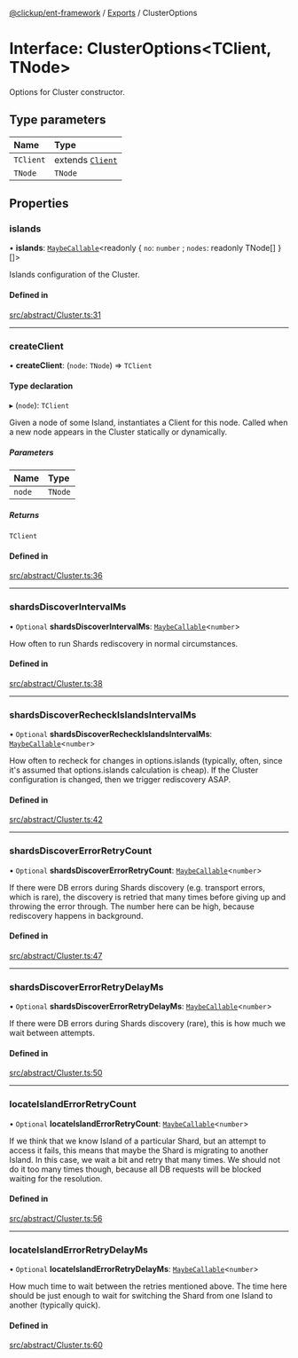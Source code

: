 [@clickup/ent-framework](../README.md) / [Exports](../modules.md) / ClusterOptions

# Interface: ClusterOptions<TClient, TNode\>

Options for Cluster constructor.

## Type parameters

| Name | Type |
| :------ | :------ |
| `TClient` | extends [`Client`](../classes/Client.md) |
| `TNode` | `TNode` |

## Properties

### islands

• **islands**: [`MaybeCallable`](../modules.md#maybecallable)<readonly { `no`: `number` ; `nodes`: readonly TNode[]  }[]\>

Islands configuration of the Cluster.

#### Defined in

[src/abstract/Cluster.ts:31](https://github.com/clickup/ent-framework/blob/master/src/abstract/Cluster.ts#L31)

___

### createClient

• **createClient**: (`node`: `TNode`) => `TClient`

#### Type declaration

▸ (`node`): `TClient`

Given a node of some Island, instantiates a Client for this node. Called
when a new node appears in the Cluster statically or dynamically.

##### Parameters

| Name | Type |
| :------ | :------ |
| `node` | `TNode` |

##### Returns

`TClient`

#### Defined in

[src/abstract/Cluster.ts:36](https://github.com/clickup/ent-framework/blob/master/src/abstract/Cluster.ts#L36)

___

### shardsDiscoverIntervalMs

• `Optional` **shardsDiscoverIntervalMs**: [`MaybeCallable`](../modules.md#maybecallable)<`number`\>

How often to run Shards rediscovery in normal circumstances.

#### Defined in

[src/abstract/Cluster.ts:38](https://github.com/clickup/ent-framework/blob/master/src/abstract/Cluster.ts#L38)

___

### shardsDiscoverRecheckIslandsIntervalMs

• `Optional` **shardsDiscoverRecheckIslandsIntervalMs**: [`MaybeCallable`](../modules.md#maybecallable)<`number`\>

How often to recheck for changes in options.islands (typically, often,
since it's assumed that options.islands calculation is cheap). If the
Cluster configuration is changed, then we trigger rediscovery ASAP.

#### Defined in

[src/abstract/Cluster.ts:42](https://github.com/clickup/ent-framework/blob/master/src/abstract/Cluster.ts#L42)

___

### shardsDiscoverErrorRetryCount

• `Optional` **shardsDiscoverErrorRetryCount**: [`MaybeCallable`](../modules.md#maybecallable)<`number`\>

If there were DB errors during Shards discovery (e.g. transport errors,
which is rare), the discovery is retried that many times before giving up
and throwing the error through. The number here can be high, because
rediscovery happens in background.

#### Defined in

[src/abstract/Cluster.ts:47](https://github.com/clickup/ent-framework/blob/master/src/abstract/Cluster.ts#L47)

___

### shardsDiscoverErrorRetryDelayMs

• `Optional` **shardsDiscoverErrorRetryDelayMs**: [`MaybeCallable`](../modules.md#maybecallable)<`number`\>

If there were DB errors during Shards discovery (rare), this is how much
we wait between attempts.

#### Defined in

[src/abstract/Cluster.ts:50](https://github.com/clickup/ent-framework/blob/master/src/abstract/Cluster.ts#L50)

___

### locateIslandErrorRetryCount

• `Optional` **locateIslandErrorRetryCount**: [`MaybeCallable`](../modules.md#maybecallable)<`number`\>

If we think that we know Island of a particular Shard, but an attempt to
access it fails, this means that maybe the Shard is migrating to another
Island. In this case, we wait a bit and retry that many times. We should
not do it too many times though, because all DB requests will be blocked
waiting for the resolution.

#### Defined in

[src/abstract/Cluster.ts:56](https://github.com/clickup/ent-framework/blob/master/src/abstract/Cluster.ts#L56)

___

### locateIslandErrorRetryDelayMs

• `Optional` **locateIslandErrorRetryDelayMs**: [`MaybeCallable`](../modules.md#maybecallable)<`number`\>

How much time to wait between the retries mentioned above. The time here
should be just enough to wait for switching the Shard from one Island to
another (typically quick).

#### Defined in

[src/abstract/Cluster.ts:60](https://github.com/clickup/ent-framework/blob/master/src/abstract/Cluster.ts#L60)
